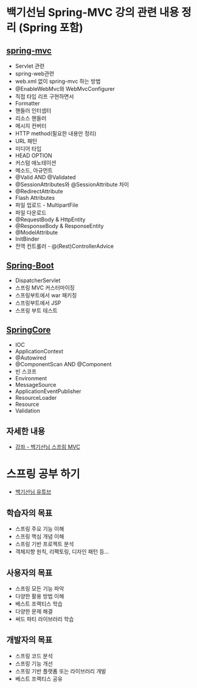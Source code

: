 # 백기선님 Spring-MVC 강의 관련 내용 정리 (Spring 포함)

## [spring-mvc](https://github.com/jeonghyeonkwon/spring-mvc/blob/main/src/main/java/com/jeonghyeon/study/spring5/README.md)
* Servlet 관련
* spring-web관련
* web.xml 없이 spring-mvc 하는 방법
* @EnableWebMvc와 WebMvcConfigurer
* 직접 타입 리프 구현하면서
* Formatter
* 핸들러 인터셉터
* 리소스 핸들러
* 메시지 컨버터
* HTTP method(필요한 내용만 정리)
* URL 패턴
* 미디어 타입
* HEAD OPTION
* 커스텀 애노테이션
* 메소드, 아규먼트
* @Valid AND @Validated
* @SessionAttributes와 @SessionAttribute 차이
* @RedirectAttribute
* Flash Attributes
* 파일 업로드 - MultipartFile
* 파일 다운로드
* @RequestBody & HttpEntity
* @ResponseBody & ResponseEntity
* @ModelAttribute
* InitBinder
* 전역 컨트롤러 - @(Rest)ControllerAdvice


## [Spring-Boot](https://github.com/jeonghyeonkwon/spring-mvc/tree/main/src/main/java/com/jeonghyeon/study/springboot)
* DispatcherServlet
* 스프링 MVC 커스터마이징
* 스프링부트에서 war 패키징
* 스프링부트에서 JSP
* 스프링 부트 테스트


## [SpringCore](https://github.com/jeonghyeonkwon/spring-mvc/blob/main/src/main/java/com/jeonghyeon/study/springcore/README.md)
* IOC
* ApplicationContext
* @Autowired
* @ComponentScan AND @Component
* 빈 스코프
* Environment
* MessageSource
* ApplicationEventPublisher
* ResourceLoader
* Resource
* Validation
## 자세한 내용
* [강좌 - 백기선님 스프링 MVC](https://www.inflearn.com/course/%EC%9B%B9-mvc)

# 스프링 공부 하기
* [백기선님 유튜브](https://www.youtube.com/watch?v=IXKcNG-kzwM)

## 학습자의 목표
* 스프링 주요 기능 이해
* 스프링 핵심 개념 이해
* 스프링 기반 프로젝트 분석
* 객체지향 원칙, 리팩토링, 디자인 패턴 등...

## 사용자의 목표
* 스프링 모든 기능 파악
* 다양한 활용 방법 이해
* 베스트 프랙티스 학습
* 다양한 문제 해결
* 써드 파티 라이브러리 학습

## 개발자의 목표
* 스프링 코드 분석
* 스프링 기능 개선
* 스프링 기반 플랫폼 또는 라이브러리 개발
* 베스트 프랙티스 공유